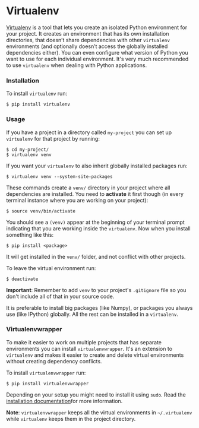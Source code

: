 # Virtualenv

[Virtualenv](http://www.virtualenv.org/) is a tool that lets you create an isolated Python environment for your project. It creates an environment that has its own installation directories, that doesn’t share dependencies with other `virtualenv` environments \(and optionally doesn’t access the globally installed dependencies either\). You can even configure what version of Python you want to use for each individual environment. It's very much recommended to use `virtualenv` when dealing with Python applications.

### Installation <a id="installation"></a>

To install `virtualenv` run:

```text
$ pip install virtualenv
```

### Usage <a id="usage"></a>

If you have a project in a directory called `my-project` you can set up `virtualenv` for that project by running:

```text
$ cd my-project/
$ virtualenv venv
```

If you want your `virtualenv` to also inherit globally installed packages run:

```text
$ virtualenv venv --system-site-packages
```

These commands create a `venv/` directory in your project where all dependencies are installed. You need to **activate** it first though \(in every terminal instance where you are working on your project\):

```text
$ source venv/bin/activate
```

You should see a `(venv)` appear at the beginning of your terminal prompt indicating that you are working inside the `virtualenv`. Now when you install something like this:

```text
$ pip install <package>
```

It will get installed in the `venv/` folder, and not conflict with other projects.

To leave the virtual environment run:

```text
$ deactivate
```

**Important**: Remember to add `venv` to your project's `.gitignore` file so you don't include all of that in your source code.

It is preferable to install big packages \(like Numpy\), or packages you always use \(like IPython\) globally. All the rest can be installed in a `virtualenv`.

### Virtualenvwrapper <a id="virtualenvwrapper"></a>

To make it easier to work on multiple projects that has separate environments you can install `virtualenvwrapper`. It's an extension to `virtualenv` and makes it easier to create and delete virtual environments without creating dependency conflicts.

To install `virtualenvwrapper` run:

```text
$ pip install virtualenvwrapper
```

Depending on your setup you might need to install it using `sudo`. Read the [installation documentation](https://virtualenvwrapper.readthedocs.io/en/latest/install.html)for more information.

**Note**: `virtualenvwrapper` keeps all the virtual environments in `~/.virtualenv` while `virtualenv` keeps them in the project directory.

